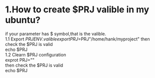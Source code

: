 
# 1.How to create $PRJ valible in my ubuntu?
if your parameter has $ symbol,that is the valible.  
1.1 Export $PRJ ENV.valible  
export PRJ=$PRJ"/home/hank/myproject" 
then check the $PRJ is valid  
echo $PRJ  
1.2 Clearn $PRJ configuration  
exprot PRJ=""  
then check the $PRJ is valid  
echo $PRJ  
